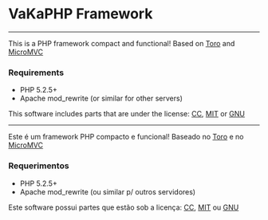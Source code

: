 VaKaPHP Framework
=============
------------------

This is a PHP framework compact and functional! 
Based on [Toro](http://www.toroweb.org) and [MicroMVC](http://www.micromvc.com)


### Requirements

* PHP 5.2.5+
* Apache mod_rewrite (or similar for other servers)

This software includes parts that are under the license: [CC](http://www.creativecommons.org), [MIT](http://en.wikipedia.org/wiki/MIT_License) or [GNU](http://www.gnu.org/copyleft/gpl.html)


------------------


Este é um framework PHP compacto e funcional!
Baseado no [Toro](http://www.toroweb.org) e no [MicroMVC](http://www.micromvc.com)

### Requerimentos

* PHP 5.2.5+
* Apache mod_rewrite (ou similar p/ outros servidores)

Este software possui partes que estão sob a licença: [CC](http://www.creativecommons.org.br), [MIT](http://pt.wikipedia.org/wiki/Licen%C3%A7a_MIT) ou [GNU](http://www.gnu.org/copyleft/gpl.html)